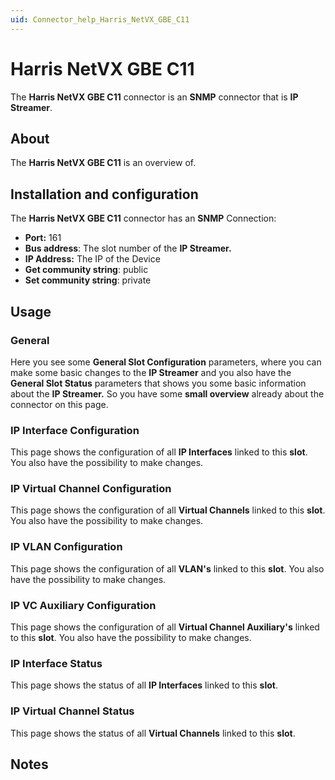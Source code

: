 ```yaml
---
uid: Connector_help_Harris_NetVX_GBE_C11
---
```


# Harris NetVX GBE C11

The **Harris NetVX GBE C11** connector is an **SNMP** connector that is **IP Streamer**.

## About

The **Harris NetVX GBE C11** is an overview of.

## Installation and configuration

The **Harris NetVX GBE C11** connector has an **SNMP** Connection:

- **Port:** 161
- **Bus address**: The slot number of the **IP Streamer.**
- **IP Address:** The IP of the Device
- **Get community string**: public
- **Set community string**: private

## Usage

### General

Here you see some **General Slot Configuration** parameters, where you can make some basic changes to the **IP Streamer** and you also have the **General Slot Status** parameters that shows you some basic information about the **IP Streamer.** So you have some **small overview** already about the connector on this page.

### IP Interface Configuration

This page shows the configuration of all **IP Interfaces** linked to this **slot**. You also have the possibility to make changes.

### IP Virtual Channel Configuration

This page shows the configuration of all **Virtual Channels** linked to this **slot**. You also have the possibility to make changes.

### IP VLAN Configuration

This page shows the configuration of all **VLAN's** linked to this **slot**. You also have the possibility to make changes.

### IP VC Auxiliary Configuration

This page shows the configuration of all **Virtual Channel Auxiliary's** linked to this **slot**. You also have the possibility to make changes.

### IP Interface Status

This page shows the status of all **IP Interfaces** linked to this **slot**.

### IP Virtual Channel Status

This page shows the status of all **Virtual Channels** linked to this **slot**.

## Notes
